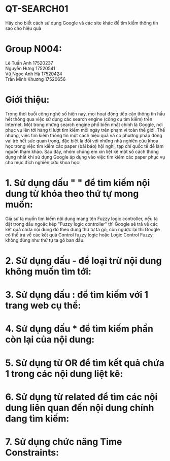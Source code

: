 # QT-SEARCH01
Hãy cho biết cách sử dụng Google và các site khác để tìm kiếm thông tin sao cho hiệu quả 
 
 # Group N004:  
 Lê Tuấn Anh 17520237  
 Nguyễn Hưng 17520541  
 Vũ Ngọc Anh Hà 17520424  
 Trần Minh Khương 17520656
 
 # Giới thiệu:
 Trong thời buổi công nghệ số hiện nay, mọi hoạt động tiếp cận thông tin hầu hết thông qua việc sử dụng các search engine (công cụ tìm kiếm) trên Internet. Một trong những search engine phổ biến nhất chính là Google, nơi phục vụ lên tới hàng tỉ lượt tìm kiếm mỗi ngày trên phạm vi toàn thế giới. Thế nhưng, việc tìm kiếm thông tin một cách hiệu quả và có phương pháp đóng vai trò hết sức quan trọng, đặc biệt là đối với những nhà nghiên cứu khoa học trong việc tìm kiếm các paper (bài báo) hội nghị, tạp chí quốc tế để làm nguồn tham khảo. Sau đây, nhóm chúng em xin liệt kê một số cách thông dụng nhất khi sử dụng Google áp dụng vào việc tìm kiếm các paper phục vụ cho mục đích nghiên cứu khoa học:
 # 1. Sử dụng dấu " " để tìm kiếm nội dung từ khóa theo thứ tự mong muốn:
 Giả sử ta muốn tìm kiếm nội dung mang tên Fuzzy logic controller, nếu ta đặt trong dấu ngoặc kép "Fuzzy logic controller" thì Google sẽ trả về các kết quả chứa nội dung đó theo đúng thứ tự ta gõ, còn ngược lại thì Google có thể trả về các kết quả Control fuzzy logic hoặc Logic Control Fuzzy, không đúng như thứ tự ta gõ ban đầu.
 # 2. Sử dụng dấu - để loại trừ nội dung không muốn tìm tới:
 # 3. Sử dụng dấu : để tìm kiếm với 1 trang web cụ thể:
 # 4. Sử dụng dấu * để tìm kiếm phần còn lại của nội dung:
 # 5. Sử dụng từ OR để tìm kết quả chứa 1 trong các nội dung liệt kê:
 # 6. Sử dụng từ related để tìm các nội dung liên quan đến nội dung chính đang tìm kiếm:
 # 7. Sử dụng chức năng Time Constraints:
 
 
